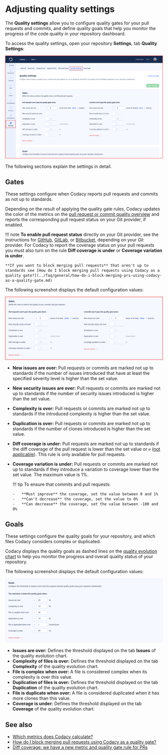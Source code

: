 # Adjusting quality settings

The **Quality settings** allow you to configure quality gates for your pull requests and commits, and define quality goals that help you monitor the progress of the code quality in your repository dashboard.

To access the quality settings, open your repository **Settings**, tab **Quality Settings**:

![Quality settings](images/quality-settings.png)

The following sections explain the settings in detail.

## Gates

These settings configure when Codacy reports pull requests and commits as not up to standards.

Depending on the result of applying the quality gate rules, Codacy updates the color of the metrics on the [pull request or commit quality overview](../repositories/pull-requests.md#pull-request-quality-overview) and reports the corresponding pull request status on your Git provider, if enabled.

!!! note
    **To enable pull request status** directly on your Git provider, see the instructions for [GitHub](../repositories-configure/integrations/github-integration.md#configuring), [GitLab](../repositories-configure/integrations/gitlab-integration.md#configuring), or [Bitbucket](../repositories-configure/integrations/bitbucket-integration.md#configuring), depending on your Git provider. For Codacy to report the coverage status on your pull requests you must also turn on the rule **Diff coverage is under** or **Coverage variation is under**.

    **If you want to block merging pull requests** that aren't up to standards see [How do I block merging pull requests using Codacy as a quality gate?](../faq/general/how-do-i-block-merging-prs-using-codacy-as-a-quality-gate.md)

The following screenshot displays the default configuration values:

![Quality gates](images/quality-settings-gates.png)

-   **New issues are over:** Pull requests or commits are marked not up to standards if the number of issues introduced that have at least the specified severity level is higher than the set value.
-   **New security issues are over:** Pull requests or commits are marked not up to standards if the number of security issues introduced is higher than the set value.
-   **Complexity is over:** Pull requests or commits are marked not up to standards if the introduced complexity is higher than the set value.
-   **Duplication is over:** Pull requests or commits are marked not up to standards if the number of clones introduced is higher than the set value.
-   **Diff coverage is under:** Pull requests are marked not up to standards if the diff coverage of the pull request is lower than the set value or `∅` ([not applicable](../faq/code-analysis/which-metrics-does-codacy-calculate.md#code-coverage)). This rule is only available for pull requests.
-   **Coverage variation is under:** Pull requests or commits are marked not up to standards if they introduce a variation to coverage lower than the set value. The maximum value is 1%.

    !!! tip
        To ensure that commits and pull requests:

        -   **Must improve** the coverage, set the value between 0 and 1%
        -   **Can't decrease** the coverage, set the value to 0%
        -   **Can decrease** the coverage, set the value between -100 and 0%

## Goals

These settings configure the quality goals for your repository, and which files Codacy considers complex or duplicated.

Codacy displays the quality goals as dashed lines on the [quality evolution chart](../repositories/repository-dashboard.md#quality-evolution-chart) to help you monitor the progress and overall quality status of your repository.

The following screenshot displays the default configuration values:

![Quality settings for the repository](images/quality-settings-goals.png)

-   **Issues are over:** Defines the threshold displayed on the tab **Issues** of the quality evolution chart.
-   **Complexity of files is over:** Defines the threshold displayed on the tab **Complexity** of the quality evolution chart.
-   **File is complex when over:** A file is considered complex when its complexity is over this value.
-   **Duplication of files is over:** Defines the threshold displayed on the tab **Duplication** of the quality evolution chart.
-   **File is duplicate when over:** A file is considered duplicated when it has more clones than this value.
-   **Coverage is under:** Defines the threshold displayed on the tab **Coverage** of the quality evolution chart.

## See also

-   [Which metrics does Codacy calculate?](../faq/code-analysis/which-metrics-does-codacy-calculate.md)
-   [How do I block merging pull requests using Codacy as a quality gate?](../faq/general/how-do-i-block-merging-prs-using-codacy-as-a-quality-gate.md)
-   [Diff coverage: <span class="skip-vale">we have</span> a new metric and quality gate rule for PRs](https://blog.codacy.com/diff-coverage/)
